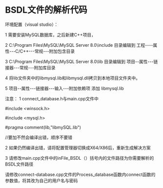 # BSDL文件的解析代码
环境配置（visual studio）：

1
需要安装MySQL数据库，之后新建C++项目，

2
C:\Program Files\MySQL\MySQL Server 8.0\include 目录编辑到      工程----属性---C/C++---常规---附加包含目录

3 
C:\Program Files\MySQL\MySQL Server 8.0\lib 目录编辑到   项目--属性---链接器---常规---附加库目录

4 将lib文件夹中的libmysql.lib和libmysql.dll拷贝到本地项目文件夹中。


5   项目--属性---链接器---输入---附加依赖项 添加 libmysql.lib



注意：
1
connect_database.h与main.cpp文件中

#include <winsock.h>


#include <mysql.h>



#pragma comment(lib,"libmySQL.lib") 

//要加不然会编译出错，顺序不要错

2
如果仍然编译出错，请将配置管理器切换成X64/X86后，重新生成解决方案

3
请修改main.cpp文件中的inFile_BSDL（）括号内的文件路径为你需要解析的BSDL文件路径

请修改connect-database.cpp文件的Process_database函数内connect函数的参数值，将其改为自己的用户名与密码
